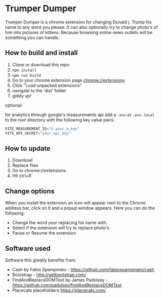 # Trumper Dumper

Trumper Dumper is a chrome extension for changing Donald j. Trump his name to any word you please. It can also optionally try to change photo's of him into pictures of kittens. Because browsing online news outlets will be something you can handle.

## How to build and install

1. Clone or download this repo
2. `npm install` 
3. `npm run build`
4. Go to your chrome extension page [chrome://extensions](chrome://extensions)
5. Click "Load unpacked extensions"
6. navigate to the 'dist' folder
7. giddy up!

optional:

for analytics through google's measurements api add a `.env` or `.env.local` to the root directory with the following key value pairs:

```javascript
VITE_MEASUREMENT_ID="G-your_m_key"
VITE_API_SECRET="your_api_key"
```

## How to update

1. Download
2. Replace files
3. Go to chrome://extensions
4. Hit ctrl+R

## Change options
When you install the extension an icon will appear next to the Chrome address bar, click on it and a popup window appears.
Here you can do the following:
- Change the word your replacing his name with.
- Select if the extension will try to replace photo's
- Pause or Resume the extension

## Software used
Software this greatly benefits from:

- Cash by Fabio Spampinato - https://github.com/fabiospampinato/cash
- Bootstrap - http://getbootstrap.com/
- FindAndReplaceDOMText by James Padolsey - https://github.com/padolsey/findAndReplaceDOMText
- Placecats placeholders https://placecats.com/
